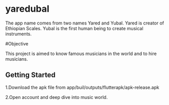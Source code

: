 # yaredubal

The app name comes from two names Yared and Yubal. Yared is creator of Ethiopian Scales. Yubal is the first human being to create musical 
instruments. 

#Objective

This project is aimed to know famous musicians in the world and to hire musicians.
## Getting Started

1.Download the apk file from app/buil/outputs/flutterapk/apk-release.apk

2.Open account and deep dive into music world.
